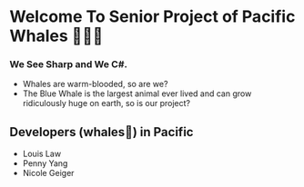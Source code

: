 # Welcome To Senior Project of Pacific Whales :whale2::whale2::whale2:
### We See Sharp and We C#.
* Whales are warm-blooded, so are we?
* The Blue Whale is the largest animal ever lived and can grow ridiculously huge on earth, so is our project?


## Developers (whales:whale:) in Pacific 
* Louis Law
* Penny Yang
* Nicole Geiger
